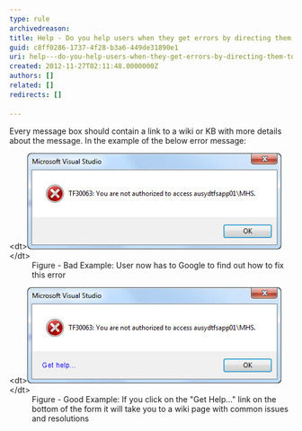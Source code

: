 ```yaml
---
type: rule
archivedreason: 
title: Help - Do you help users when they get errors by directing them to a wiki or KB?
guid: c8ff0286-1737-4f28-b3a6-449de31890e1
uri: help---do-you-help-users-when-they-get-errors-by-directing-them-to-a-wiki-or-kb
created: 2012-11-27T02:11:48.0000000Z
authors: []
related: []
redirects: []

---
```


Every message box should contain a link to a wiki or KB with more details about the message. In the example of the below error message:

<!--endintro-->
<dl class="badImage">&lt;dt&gt;<img src="../../assets/NoDirectForError.jpg" alt="No direct for this error">&lt;/dt&gt;
<dd>Figure - Bad Example: User now has to Google to find out how to fix this error</dd></dl><dl class="goodImage">&lt;dt&gt;<img src="../../assets/DirectForError.jpg" alt="Direct for this error">&lt;/dt&gt;
<dd>Figure - Good Example: If you click on the "Get Help..." link on the bottom of the form it will take you to a wiki page with common issues and resolutions</dd></dl>
